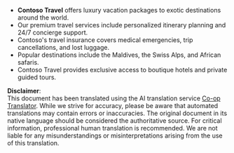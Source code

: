 <!--
CO_OP_TRANSLATOR_METADATA:
{
  "original_hash": "566fa0a014066992b55e6e5b408b24bc",
  "translation_date": "2025-07-12T10:17:02+00:00",
  "source_file": "05-agentic-rag/code_samples/document.md",
  "language_code": "en"
}
-->
- **Contoso Travel** offers luxury vacation packages to exotic destinations around the world.  
- Our premium travel services include personalized itinerary planning and 24/7 concierge support.  
- Contoso's travel insurance covers medical emergencies, trip cancellations, and lost luggage.  
- Popular destinations include the Maldives, the Swiss Alps, and African safaris.  
- Contoso Travel provides exclusive access to boutique hotels and private guided tours.

**Disclaimer**:  
This document has been translated using the AI translation service [Co-op Translator](https://github.com/Azure/co-op-translator). While we strive for accuracy, please be aware that automated translations may contain errors or inaccuracies. The original document in its native language should be considered the authoritative source. For critical information, professional human translation is recommended. We are not liable for any misunderstandings or misinterpretations arising from the use of this translation.